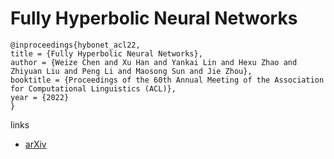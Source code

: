 # Fully Hyperbolic Neural Networks

```
@inproceedings{hybonet_acl22,
title = {Fully Hyperbolic Neural Networks},
author = {Weize Chen and Xu Han and Yankai Lin and Hexu Zhao and Zhiyuan Liu and Peng Li and Maosong Sun and Jie Zhou},
booktitle = {Proceedings of the 60th Annual Meeting of the Association for Computational Linguistics (ACL)},
year = {2022}
}
```

links
- [arXiv](https://arxiv.org/abs/2105.14686)

